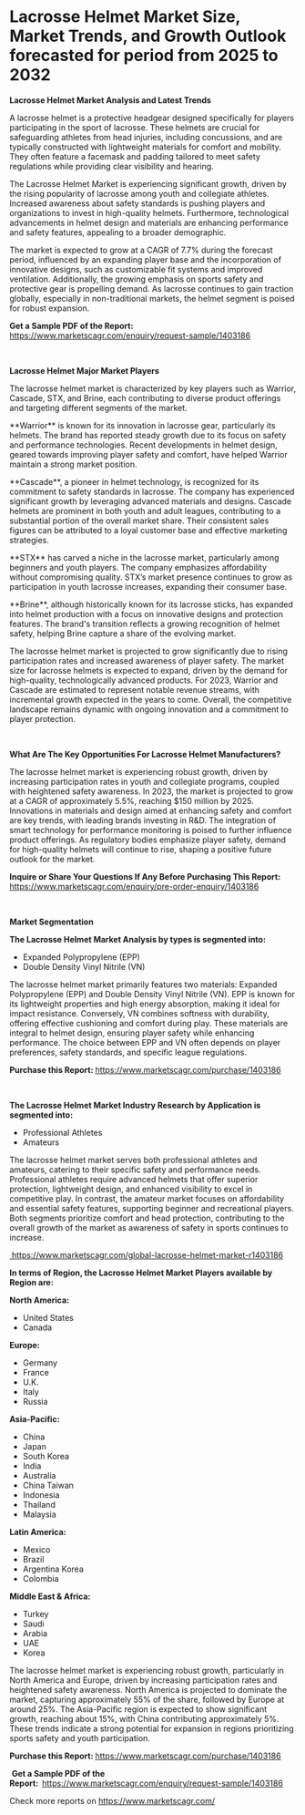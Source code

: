 <p><h1>Lacrosse Helmet Market Size, Market Trends, and Growth Outlook forecasted for period from 2025 to 2032</h1></p><p><strong>Lacrosse Helmet Market Analysis and Latest Trends</strong></p>
<p><p>A lacrosse helmet is a protective headgear designed specifically for players participating in the sport of lacrosse. These helmets are crucial for safeguarding athletes from head injuries, including concussions, and are typically constructed with lightweight materials for comfort and mobility. They often feature a facemask and padding tailored to meet safety regulations while providing clear visibility and hearing.</p><p>The Lacrosse Helmet Market is experiencing significant growth, driven by the rising popularity of lacrosse among youth and collegiate athletes. Increased awareness about safety standards is pushing players and organizations to invest in high-quality helmets. Furthermore, technological advancements in helmet design and materials are enhancing performance and safety features, appealing to a broader demographic.</p><p>The market is expected to grow at a CAGR of 7.7% during the forecast period, influenced by an expanding player base and the incorporation of innovative designs, such as customizable fit systems and improved ventilation. Additionally, the growing emphasis on sports safety and protective gear is propelling demand. As lacrosse continues to gain traction globally, especially in non-traditional markets, the helmet segment is poised for robust expansion.</p></p>
<p><strong>Get a Sample PDF of the Report:&nbsp;</strong> <a href="https://www.marketscagr.com/enquiry/request-sample/1403186?utm_campaign=2016&utm_medium=2&utm_source=Github&utm_content=ia&utm_term=12012025&utm_id=lacrosse-helmet">https://www.marketscagr.com/enquiry/request-sample/1403186</a></p>
<p>&nbsp;</p>
<p><strong>Lacrosse Helmet Major Market Players</strong></p>
<p><p>The lacrosse helmet market is characterized by key players such as Warrior, Cascade, STX, and Brine, each contributing to diverse product offerings and targeting different segments of the market. </p><p>**Warrior** is known for its innovation in lacrosse gear, particularly its helmets. The brand has reported steady growth due to its focus on safety and performance technologies. Recent developments in helmet design, geared towards improving player safety and comfort, have helped Warrior maintain a strong market position.</p><p>**Cascade**, a pioneer in helmet technology, is recognized for its commitment to safety standards in lacrosse. The company has experienced significant growth by leveraging advanced materials and designs. Cascade helmets are prominent in both youth and adult leagues, contributing to a substantial portion of the overall market share. Their consistent sales figures can be attributed to a loyal customer base and effective marketing strategies.</p><p>**STX** has carved a niche in the lacrosse market, particularly among beginners and youth players. The company emphasizes affordability without compromising quality. STX’s market presence continues to grow as participation in youth lacrosse increases, expanding their consumer base.</p><p>**Brine**, although historically known for its lacrosse sticks, has expanded into helmet production with a focus on innovative designs and protection features. The brand's transition reflects a growing recognition of helmet safety, helping Brine capture a share of the evolving market.</p><p>The lacrosse helmet market is projected to grow significantly due to rising participation rates and increased awareness of player safety. The market size for lacrosse helmets is expected to expand, driven by the demand for high-quality, technologically advanced products. For 2023, Warrior and Cascade are estimated to represent notable revenue streams, with incremental growth expected in the years to come. Overall, the competitive landscape remains dynamic with ongoing innovation and a commitment to player protection.</p></p>
<p>&nbsp;</p>
<p><strong>What Are The Key Opportunities For Lacrosse Helmet Manufacturers?</strong></p>
<p><p>The lacrosse helmet market is experiencing robust growth, driven by increasing participation rates in youth and collegiate programs, coupled with heightened safety awareness. In 2023, the market is projected to grow at a CAGR of approximately 5.5%, reaching $150 million by 2025. Innovations in materials and design aimed at enhancing safety and comfort are key trends, with leading brands investing in R&D. The integration of smart technology for performance monitoring is poised to further influence product offerings. As regulatory bodies emphasize player safety, demand for high-quality helmets will continue to rise, shaping a positive future outlook for the market.</p></p>
<p><strong>Inquire or Share Your Questions If Any Before Purchasing This Report:</strong> <a href="https://www.marketscagr.com/enquiry/pre-order-enquiry/1403186?utm_campaign=2016&utm_medium=2&utm_source=Github&utm_content=ia&utm_term=12012025&utm_id=lacrosse-helmet">https://www.marketscagr.com/enquiry/pre-order-enquiry/1403186</a></p>
<p>&nbsp;</p>
<p><strong>Market Segmentation</strong></p>
<p><strong>The Lacrosse Helmet Market Analysis by types is segmented into:</strong></p>
<p><ul><li>Expanded Polypropylene (EPP)</li><li>Double Density Vinyl Nitrile (VN)</li></ul></p>
<p><p>The lacrosse helmet market primarily features two materials: Expanded Polypropylene (EPP) and Double Density Vinyl Nitrile (VN). EPP is known for its lightweight properties and high energy absorption, making it ideal for impact resistance. Conversely, VN combines softness with durability, offering effective cushioning and comfort during play. These materials are integral to helmet design, ensuring player safety while enhancing performance. The choice between EPP and VN often depends on player preferences, safety standards, and specific league regulations.</p></p>
<p><strong>Purchase this Report:&nbsp;</strong><a href="https://www.marketscagr.com/purchase/1403186?utm_campaign=2016&utm_medium=2&utm_source=Github&utm_content=ia&utm_term=12012025&utm_id=lacrosse-helmet">https://www.marketscagr.com/purchase/1403186</a></p>
<p>&nbsp;</p>
<p><strong>The Lacrosse Helmet Market Industry Research by Application is segmented into:</strong></p>
<p><ul><li>Professional Athletes</li><li>Amateurs</li></ul></p>
<p><p>The lacrosse helmet market serves both professional athletes and amateurs, catering to their specific safety and performance needs. Professional athletes require advanced helmets that offer superior protection, lightweight design, and enhanced visibility to excel in competitive play. In contrast, the amateur market focuses on affordability and essential safety features, supporting beginner and recreational players. Both segments prioritize comfort and head protection, contributing to the overall growth of the market as awareness of safety in sports continues to increase.</p></p>
<p><a href="https://www.marketscagr.com/global-lacrosse-helmet-market-r1403186?utm_campaign=2016&utm_medium=2&utm_source=Github&utm_content=ia&utm_term=12012025&utm_id=lacrosse-helmet">&nbsp;https://www.marketscagr.com/global-lacrosse-helmet-market-r1403186</a></p>
<p><strong>In terms of Region, the Lacrosse Helmet Market Players available by Region are:</strong></p>
<p>
    <p> <strong> North America: </strong>
        <ul>
            <li>United States</li>
            <li>Canada</li>
        </ul>
        </p> 
    <p> <strong> Europe: </strong>
        <ul>
            <li>Germany</li>
            <li>France</li>
            <li>U.K.</li>
            <li>Italy</li>
            <li>Russia</li>
        </ul>
        </p> 
    <p> <strong> Asia-Pacific: </strong>
        <ul>
            <li>China</li>
            <li>Japan</li>
            <li>South Korea</li>
            <li>India</li>
            <li>Australia</li>
            <li>China Taiwan</li>
            <li>Indonesia</li>
            <li>Thailand</li>
            <li>Malaysia</li>
        </ul>
        </p> 
    <p> <strong> Latin America: </strong>
        <ul>
            <li>Mexico</li>
            <li>Brazil</li>
            <li>Argentina Korea</li>
            <li>Colombia</li>
        </ul>
        </p> 
    <p> <strong> Middle East & Africa: </strong>
        <ul>
            <li>Turkey</li>
            <li>Saudi</li>
            <li>Arabia</li>
            <li>UAE</li>
            <li>Korea</li>
        </ul>
    </p>
    </p>
<p><p>The lacrosse helmet market is experiencing robust growth, particularly in North America and Europe, driven by increasing participation rates and heightened safety awareness. North America is projected to dominate the market, capturing approximately 55% of the share, followed by Europe at around 25%. The Asia-Pacific region is expected to show significant growth, reaching about 15%, with China contributing approximately 5%. These trends indicate a strong potential for expansion in regions prioritizing sports safety and youth participation.</p></p>
<p><strong>Purchase this Report: </strong><a href="https://www.marketscagr.com/purchase/1403186?utm_campaign=2016&utm_medium=2&utm_source=Github&utm_content=ia&utm_term=12012025&utm_id=lacrosse-helmet">https://www.marketscagr.com/purchase/1403186</a></p>
<p>&nbsp;<strong>Get a Sample PDF of the Report:&nbsp;&nbsp;</strong><a href="https://www.marketscagr.com/enquiry/request-sample/1403186?utm_campaign=2016&utm_medium=2&utm_source=Github&utm_content=ia&utm_term=12012025&utm_id=lacrosse-helmet">https://www.marketscagr.com/enquiry/request-sample/1403186</a></p>
<p><strong></strong></p>
<p>Check more reports on <a href="https://www.marketscagr.com/?utm_campaign=2016&utm_medium=2&utm_source=Github&utm_content=ia&utm_term=12012025&utm_id=lacrosse-helmet">https://www.marketscagr.com/</a></p>